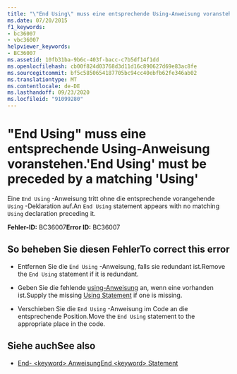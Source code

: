 ```yaml
---
title: "\"End Using\" muss eine entsprechende Using-Anweisung voranstehen."
ms.date: 07/20/2015
f1_keywords:
- bc36007
- vbc36007
helpviewer_keywords:
- BC36007
ms.assetid: 10fb31ba-9b6c-403f-bacc-c7b5df14f1dd
ms.openlocfilehash: cb00f824d03768d3d11d16c890627d69e83ac8fe
ms.sourcegitcommit: bf5c5850654187705bc94cc40ebfb62fe346ab02
ms.translationtype: MT
ms.contentlocale: de-DE
ms.lasthandoff: 09/23/2020
ms.locfileid: "91099280"
---
```

# <a name="end-using-must-be-preceded-by-a-matching-using"></a><span data-ttu-id="706c4-102">"End Using" muss eine entsprechende Using-Anweisung voranstehen.</span><span class="sxs-lookup"><span data-stu-id="706c4-102">'End Using' must be preceded by a matching 'Using'</span></span>

<span data-ttu-id="706c4-103">Eine `End Using` -Anweisung tritt ohne die entsprechende vorangehende `Using` -Deklaration auf.</span><span class="sxs-lookup"><span data-stu-id="706c4-103">An `End Using` statement appears with no matching `Using` declaration preceding it.</span></span>  
  
 <span data-ttu-id="706c4-104">**Fehler-ID:** BC36007</span><span class="sxs-lookup"><span data-stu-id="706c4-104">**Error ID:** BC36007</span></span>  
  
## <a name="to-correct-this-error"></a><span data-ttu-id="706c4-105">So beheben Sie diesen Fehler</span><span class="sxs-lookup"><span data-stu-id="706c4-105">To correct this error</span></span>  
  
- <span data-ttu-id="706c4-106">Entfernen Sie die `End Using` -Anweisung, falls sie redundant ist.</span><span class="sxs-lookup"><span data-stu-id="706c4-106">Remove the `End Using` statement if it is redundant.</span></span>  
  
- <span data-ttu-id="706c4-107">Geben Sie die fehlende [using-Anweisung](../language-reference/statements/using-statement.md) an, wenn eine vorhanden ist.</span><span class="sxs-lookup"><span data-stu-id="706c4-107">Supply the missing [Using Statement](../language-reference/statements/using-statement.md) if one is missing.</span></span>  
  
- <span data-ttu-id="706c4-108">Verschieben Sie die `End Using` -Anweisung im Code an die entsprechende Position.</span><span class="sxs-lookup"><span data-stu-id="706c4-108">Move the `End Using` statement to the appropriate place in the code.</span></span>  
  
## <a name="see-also"></a><span data-ttu-id="706c4-109">Siehe auch</span><span class="sxs-lookup"><span data-stu-id="706c4-109">See also</span></span>

- [<span data-ttu-id="706c4-110">End- \<keyword> Anweisung</span><span class="sxs-lookup"><span data-stu-id="706c4-110">End \<keyword> Statement</span></span>](../language-reference/statements/end-keyword-statement.md)
